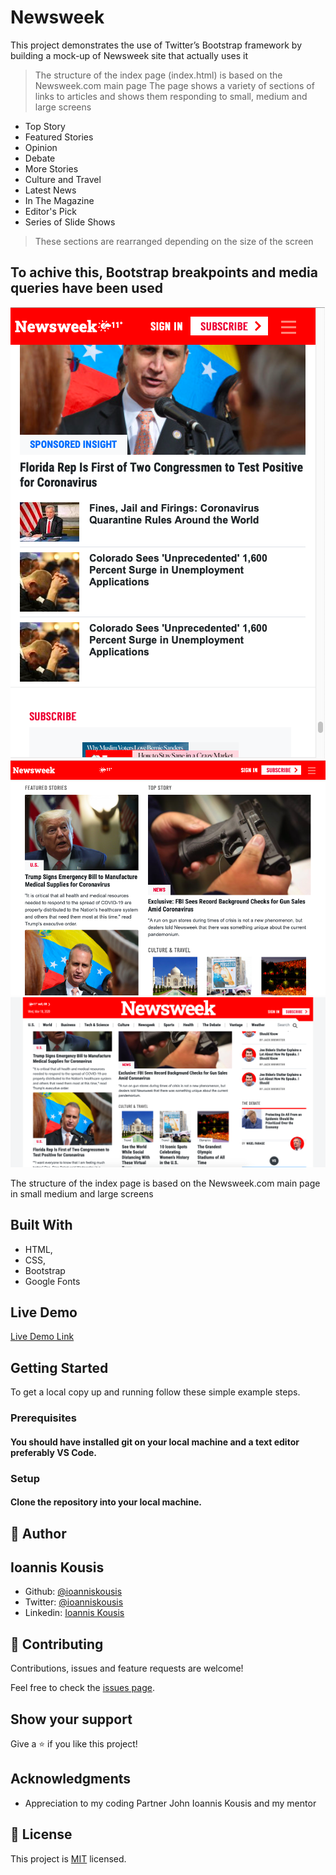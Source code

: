 # Newsweek
This project demonstrates the use of Twitter’s Bootstrap framework by building a mock-up of Newsweek site that actually uses it

> The structure of the index page (index.html) is based on the Newsweek.com main page
> The page shows a variety of sections of links to articles and shows them responding to small, medium and large screens
- Top Story
- Featured Stories
- Opinion
- Debate
- More Stories
- Culture and Travel
- Latest News
- In The Magazine
- Editor's Pick
- Series of Slide Shows

>These sections are rearranged depending on the size of the screen

## To achive this, Bootstrap breakpoints and media queries have been used

![screenshot](images/Screen_Shot_sm.png)
![screenshot](images/Screen_Shot_md.png)
![screenshot](images/Screen_Shot_lg.png)

The structure of the index page is based on the Newsweek.com main page in small medium and large screens

## Built With

- HTML,
- CSS,
- Bootstrap
- Google Fonts

## Live Demo

[Live Demo Link](https://rawcdn.githack.com/ioanniskousis/Newsweek/28c62a58c2666b8e3f333e49a76818bdcc00e66a/index.html)

## Getting Started

To get a local copy up and running follow these simple example steps.

### Prerequisites

#### You should have installed git on your local machine and a text editor preferably VS Code.

### Setup

#### Clone the repository into your local machine.


## 👤 Author
## Ioannis Kousis

- Github: [@ioanniskousis](https://github.com/ioanniskousis)
- Twitter: [@ioanniskousis](https://twitter.com/ioanniskousis)
- Linkedin: [Ioannis Kousis](https://www.linkedin.com/in/ioannis-kousis-9a5051b4/)

## 🤝 Contributing

Contributions, issues and feature requests are welcome!

Feel free to check the [issues page](issues/).

## Show your support

Give a ⭐️ if you like this project!

## Acknowledgments

- Appreciation to my coding Partner John Ioannis Kousis and my mentor

## 📝 License

This project is [MIT](lic.url) licensed.
